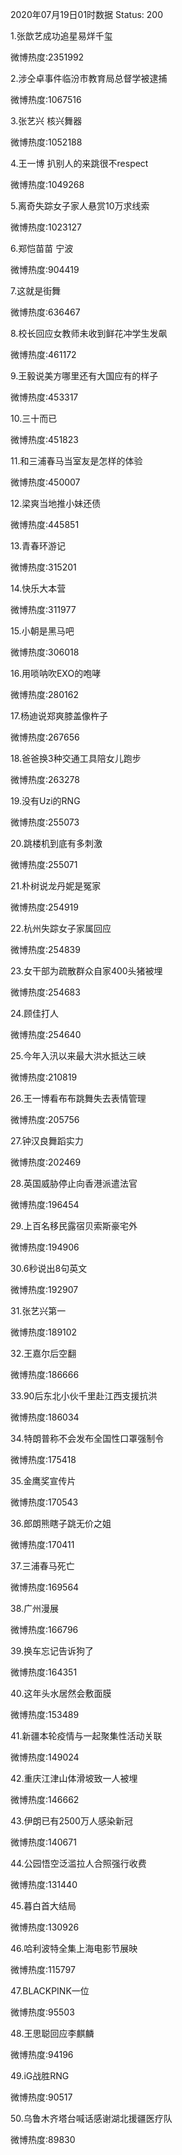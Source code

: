 2020年07月19日01时数据
Status: 200

1.张歆艺成功追星易烊千玺

微博热度:2351992

2.涉仝卓事件临汾市教育局总督学被逮捕

微博热度:1067516

3.张艺兴 核兴舞器

微博热度:1052188

4.王一博 扒别人的来跳很不respect

微博热度:1049268

5.离奇失踪女子家人悬赏10万求线索

微博热度:1023127

6.郑恺苗苗 宁波

微博热度:904419

7.这就是街舞

微博热度:636467

8.校长回应女教师未收到鲜花冲学生发飙

微博热度:461172

9.王毅说美方哪里还有大国应有的样子

微博热度:453317

10.三十而已

微博热度:451823

11.和三浦春马当室友是怎样的体验

微博热度:450007

12.梁爽当地推小妹还债

微博热度:445851

13.青春环游记

微博热度:315201

14.快乐大本营

微博热度:311977

15.小朝是黑马吧

微博热度:306018

16.用唢呐吹EXO的咆哮

微博热度:280162

17.杨迪说郑爽膝盖像杵子

微博热度:267656

18.爸爸换3种交通工具陪女儿跑步

微博热度:263278

19.没有Uzi的RNG

微博热度:255073

20.跳楼机到底有多刺激

微博热度:255071

21.朴树说龙丹妮是冤家

微博热度:254919

22.杭州失踪女子家属回应

微博热度:254839

23.女干部为疏散群众自家400头猪被埋

微博热度:254683

24.顾佳打人

微博热度:254640

25.今年入汛以来最大洪水抵达三峡

微博热度:210819

26.王一博看布布跳舞失去表情管理

微博热度:205756

27.钟汉良舞蹈实力

微博热度:202469

28.英国威胁停止向香港派遣法官

微博热度:196454

29.上百名移民露宿贝索斯豪宅外

微博热度:194906

30.6秒说出8句英文

微博热度:192907

31.张艺兴第一

微博热度:189102

32.王嘉尔后空翻

微博热度:186666

33.90后东北小伙千里赴江西支援抗洪

微博热度:186034

34.特朗普称不会发布全国性口罩强制令

微博热度:175418

35.金鹰奖宣传片

微博热度:170543

36.郎朗熊瞎子跳无价之姐

微博热度:170411

37.三浦春马死亡

微博热度:169564

38.广州漫展

微博热度:166796

39.换车忘记告诉狗了

微博热度:164351

40.这年头水居然会敷面膜

微博热度:153489

41.新疆本轮疫情与一起聚集性活动关联

微博热度:149024

42.重庆江津山体滑坡致一人被埋

微博热度:146662

43.伊朗已有2500万人感染新冠

微博热度:140671

44.公园悟空泛滥拉人合照强行收费

微博热度:131440

45.暮白首大结局

微博热度:130926

46.哈利波特全集上海电影节展映

微博热度:115797

47.BLACKPINK一位

微博热度:95503

48.王思聪回应李麒麟

微博热度:94196

49.iG战胜RNG

微博热度:90517

50.乌鲁木齐塔台喊话感谢湖北援疆医疗队

微博热度:89830

